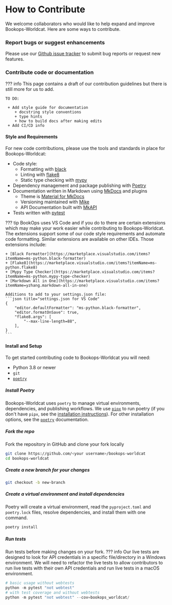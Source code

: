 # How to Contribute
We welcome collaborators who would like to help expand and improve Bookops-Worldcat. Here are some ways to contribute.

### Report bugs or suggest enhancements
Please use our [Github issue tracker](https://github.com/BookOps-CAT/bookops-worldcat/issues) to submit bug reports or request new features.

### Contribute code or documentation
??? info
    This page contains a draft of our contribution guidelines but there is still more for us to add.
    
    TO DO:

     + Add style guide for documentation
        + docstring style conventions
        + type hints
        + how to build docs after making edits
     + Add CI/CD info

#### Style and Requirements
For new code contributions, please use the tools and standards in place for Bookops-Worldcat:

 + Code style:
    + Formatting with [black](https://github.com/psf/black)
    + Linting with [flake8](https://www.flake8rules.com/)
    + Static type checking with [mypy](https://mypy-lang.org/)
 + Dependency management and package publishing with [Poetry](https://github.com/python-poetry/poetry)
 + Documentation written in Markdown using [MkDocs](https://www.mkdocs.org/) and plugins
    + Theme is [Material for MkDocs](https://github.com/squidfunk/mkdocs-material)
    + Versioning maintained with [Mike](https://github.com/jimporter/mike)
    + API Documentation built with [MkAPI](https://github.com/daizutabi/mkapi/)
 + Tests written with [pytest](https://docs.pytest.org/en/8.0.x/)

??? tip
    BookOps uses VS Code and if you do to there are certain extensions which may make your work easier while contributing to Bookops-Worldcat. The extensions support some of our code style requirements and automate code formatting. Similar extensions are available on other IDEs. Those extensions include:

    + [Black Formatter](https://marketplace.visualstudio.com/items?itemName=ms-python.black-formatter)
    + [Flake8](https://marketplace.visualstudio.com/items?itemName=ms-python.flake8)
    + [Mypy Type Checker](https://marketplace.visualstudio.com/items?itemName=ms-python.mypy-type-checker)
    + [Markdown All in One](https://marketplace.visualstudio.com/items?itemName=yzhang.markdown-all-in-one)

    Additions to add to your settings.json file:
    ```json title="settings.json for VS Code"
    {
        "editor.defaultFormatter": "ms-python.black-formatter",
        "editor.formatOnSave": true,
        "flake8.args": [
            "--max-line-length=88",
        ],
    }
    ```

#### Install and Setup
To get started contributing code to Bookops-Worldcat you will need: 

 + Python 3.8 or newer
 + `git`
 + [`poetry`](https://python-poetry.org/docs/#installation)

##### Install Poetry 
Bookops-Worldcat uses `poetry` to manage virtual environments, dependencies, and publishing workflows. We use [`pipx`](https://python-poetry.org/docs/#installing-with-pipx) to run poetry (if you don't have `pipx`, see the [installation instructions](https://pipx.pypa.io/stable/installation/)). For other installation options, see the [`poetry`](https://python-poetry.org/docs/#installation) documentation.

##### Fork the repo
Fork the repository in GitHub and clone your fork locally
```bash
git clone https://github.com/<your username>/bookops-worldcat
cd bookops-worldcat
```
##### Create a new branch for your changes
```bash
git checkout -b new-branch
```
##### Create a virtual environment and install dependencies
Poetry will create a virtual environment, read the `pyproject.toml` and `poetry.lock` files, resolve dependencies, and install them with one command. 
```python
poetry install
```

##### Run tests
Run tests before making changes on your fork.
??? info
    Our live tests are designed to look for API credentials in a specific file/directory in a Windows environment. We will need to refactor the live tests to allow contributors to run live tests with their own API credentials and run live tests in a macOS environment.

```python
# basic usage without webtests
python -m pytest "not webtest"
# with test coverage and without webtests
python -m pytest "not webtest" --cov=bookops_worldcat/
```